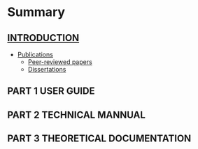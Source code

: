 # Summary

## [INTRODUCTION](README.md)

* [Publications](publications.md)
    * [Peer-reviewed papers](publications.md#PeerReviewedJournalPapers)
    * [Dissertations](publications.md#Dissertations)

## PART 1 USER GUIDE

## PART 2 TECHNICAL MANNUAL

## PART 3 THEORETICAL DOCUMENTATION


